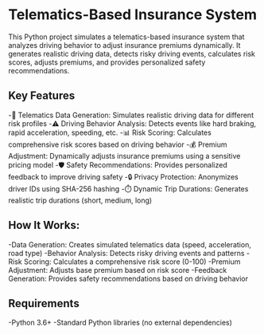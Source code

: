 # Telematics-Based Insurance System
This Python project simulates a telematics-based insurance system that analyzes driving behavior to adjust insurance premiums dynamically. It generates realistic driving data, detects risky driving events, calculates risk scores, adjusts premiums, and provides personalized safety recommendations.

## Key Features
-🚗 Telematics Data Generation: Simulates realistic driving data for different risk profiles
-⚠️ Driving Behavior Analysis: Detects events like hard braking, rapid acceleration, speeding, etc.
-📊 Risk Scoring: Calculates comprehensive risk scores based on driving behavior
-💰 Premium Adjustment: Dynamically adjusts insurance premiums using a sensitive pricing model
-🛡️ Safety Recommendations: Provides personalized feedback to improve driving safety
-🔒 Privacy Protection: Anonymizes driver IDs using SHA-256 hashing
-⏱️ Dynamic Trip Durations: Generates realistic trip durations (short, medium, long)

## How It Works:

-Data Generation: Creates simulated telematics data (speed, acceleration, road type)
-Behavior Analysis: Detects risky driving events and patterns
-Risk Scoring: Calculates a comprehensive risk score (0-100)
-Premium Adjustment: Adjusts base premium based on risk score
-Feedback Generation: Provides safety recommendations based on driving behavior

## Requirements
-Python 3.6+
-Standard Python libraries (no external dependencies)

